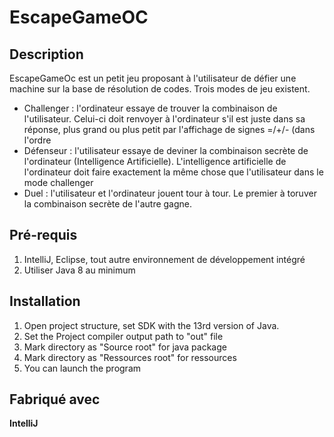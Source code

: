 # EscapeGameOC

## Description
EscapeGameOc est un petit jeu proposant à l'utilisateur de défier une machine sur la base de résolution de codes.
Trois modes de jeu existent.
- Challenger : l'ordinateur essaye de trouver la combinaison de l'utilisateur. Celui-ci doit renvoyer à l'ordinateur s'il est juste dans sa réponse, plus grand ou plus petit par l'affichage de signes =/+/- (dans l'ordre
- Défenseur : l'utilisateur essaye de deviner la combinaison secrète de l'ordinateur (Intelligence Artificielle). L'intelligence artificielle de l'ordinateur doit faire exactement la même chose que l'utilisateur dans le mode challenger
- Duel : l'utilisateur et l'ordinateur jouent tour à tour. Le premier à toruver la combinaison secrète de l'autre gagne.

## Pré-requis
1. IntelliJ, Eclipse, tout autre environnement de développement intégré
2. Utiliser Java 8 au minimum

## Installation
1. Open project structure, set SDK with the 13rd version of Java.
2. Set the Project compiler output path to "out" file
3. Mark directory as "Source root" for java package
4. Mark directory as "Ressources root" for ressources
5. You can launch the program

## Fabriqué avec
__IntelliJ__
